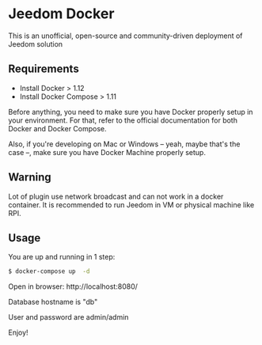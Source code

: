 # Jeedom Docker

This is an unofficial, open-source and community-driven deployment of Jeedom solution

## Requirements

* Install Docker > 1.12
* Install Docker Compose > 1.11

Before anything, you need to make sure you have Docker properly setup in your environment. For that, refer to the official documentation for both Docker and Docker Compose. 

Also, if you're developing on Mac or Windows – yeah, maybe that's the case –, make sure you have Docker Machine properly setup.

## Warning

Lot of plugin use network broadcast and can not work in a docker container. It is recommended to run Jeedom in VM or physical machine like RPI.

## Usage

You are up and running in 1 step:
```sh
$ docker-compose up  -d 
```
Open in browser: http://localhost:8080/

Database hostname is "db"

User and password are admin/admin

Enjoy!
